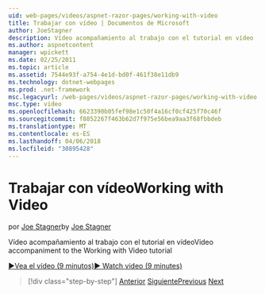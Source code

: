 ```yaml
---
uid: web-pages/videos/aspnet-razor-pages/working-with-video
title: Trabajar con vídeo | Documentos de Microsoft
author: JoeStagner
description: Vídeo acompañamiento al trabajo con el tutorial en vídeo
ms.author: aspnetcontent
manager: wpickett
ms.date: 02/25/2011
ms.topic: article
ms.assetid: 7544e93f-a754-4e1d-bd0f-461f38e11db9
ms.technology: dotnet-webpages
ms.prod: .net-framework
msc.legacyurl: /web-pages/videos/aspnet-razor-pages/working-with-video
msc.type: video
ms.openlocfilehash: 6623390b05fef98e1c50f4a16cf0cf425f70c46f
ms.sourcegitcommit: f8852267f463b62d7f975e56bea9aa3f68fbbdeb
ms.translationtype: MT
ms.contentlocale: es-ES
ms.lasthandoff: 04/06/2018
ms.locfileid: "30895428"
---
```

<a name="working-with-video"></a><span data-ttu-id="7ebb6-103">Trabajar con vídeo</span><span class="sxs-lookup"><span data-stu-id="7ebb6-103">Working with Video</span></span>
====================
<span data-ttu-id="7ebb6-104">por [Joe Stagner](https://github.com/JoeStagner)</span><span class="sxs-lookup"><span data-stu-id="7ebb6-104">by [Joe Stagner](https://github.com/JoeStagner)</span></span>

<span data-ttu-id="7ebb6-105">Vídeo acompañamiento al trabajo con el tutorial en vídeo</span><span class="sxs-lookup"><span data-stu-id="7ebb6-105">Video accompaniment to the Working with Video tutorial</span></span>

[<span data-ttu-id="7ebb6-106">&#9654;Vea el vídeo (9 minutos)</span><span class="sxs-lookup"><span data-stu-id="7ebb6-106">&#9654; Watch video (9 minutes)</span></span>](https://channel9.msdn.com/Blogs/ASP-NET-Site-Videos/working-with-video)

> [!div class="step-by-step"]
> <span data-ttu-id="7ebb6-107">[Anterior](working-with-images.md)
> [Siguiente](adding-email-to-your-web-site.md)</span><span class="sxs-lookup"><span data-stu-id="7ebb6-107">[Previous](working-with-images.md)
[Next](adding-email-to-your-web-site.md)</span></span>
